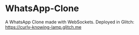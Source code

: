 # WhatsApp-Clone
A WhatsApp Clone made with WebSockets.
Deployed in Glitch: https://curly-knowing-lamp.glitch.me
